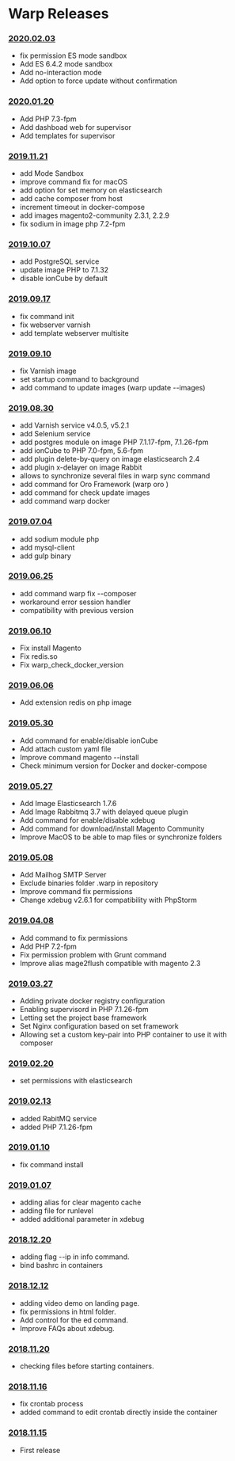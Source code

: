 Warp Releases
=============

### [2020.02.03](https://github.com/SummaSolutions/warp-engine/releases/tag/2020.02.03)

* fix permission ES mode sandbox
* Add ES 6.4.2 mode sandbox
* Add no-interaction mode
* Add option to force update without confirmation

### [2020.01.20](https://github.com/SummaSolutions/warp-engine/releases/tag/2020.01.20)

* Add PHP 7.3-fpm
* Add dashboad web for supervisor
* Add templates for supervisor 

### [2019.11.21](https://github.com/SummaSolutions/warp-engine/releases/tag/2019.11.21)

* add Mode Sandbox
* improve command fix for macOS
* add option for set memory on elasticsearch
* add cache composer from host
* increment timeout in docker-compose
* add images magento2-community 2.3.1, 2.2.9
* fix sodium in image php 7.2-fpm

### [2019.10.07](https://github.com/SummaSolutions/warp-engine/releases/tag/2019.10.07)

* add PostgreSQL service 
* update image PHP to 7.1.32
* disable ionCube by default

### [2019.09.17](https://github.com/SummaSolutions/warp-engine/releases/tag/2019.09.17)

* fix command init
* fix webserver varnish
* add template webserver multisite

### [2019.09.10](https://github.com/SummaSolutions/warp-engine/releases/tag/2019.09.10)

* fix Varnish image
* set startup command to background
* add command to update images (warp update --images)

### [2019.08.30](https://github.com/SummaSolutions/warp-engine/releases/tag/2019.08.30)

* add Varnish service v4.0.5, v5.2.1
* add Selenium service
* add postgres module on image PHP 7.1.17-fpm, 7.1.26-fpm
* add ionCube to PHP 7.0-fpm, 5.6-fpm
* add plugin delete-by-query on image elasticsearch 2.4
* add plugin x-delayer on image Rabbit
* allows to synchronize several files in warp sync command
* add command for Oro Framework (warp oro <command>)
* add command for check update images
* add command warp docker

### [2019.07.04](https://github.com/SummaSolutions/warp-engine/releases/tag/2019.07.04)

* add sodium module php
* add mysql-client
* add gulp binary

### [2019.06.25](https://github.com/SummaSolutions/warp-engine/releases/tag/2019.06.25)

* add command warp fix --composer
* workaround error session handler
* compatibility with previous version

### [2019.06.10](https://github.com/SummaSolutions/warp-engine/releases/tag/2019.06.10)

* Fix install Magento
* Fix redis.so
* Fix warp_check_docker_version

### [2019.06.06](https://github.com/SummaSolutions/warp-engine/releases/tag/2019.06.06)

* Add extension redis on php image

### [2019.05.30](https://github.com/SummaSolutions/warp-engine/releases/tag/2019.05.30)

* Add command for enable/disable ionCube
* Add attach custom yaml file
* Improve command magento --install
* Check minimum version for Docker and docker-compose

### [2019.05.27](https://github.com/SummaSolutions/warp-engine/releases/tag/2019.05.27)

* Add Image Elasticsearch 1.7.6
* Add Image Rabbitmq 3.7 with delayed queue plugin
* Add command for enable/disable xdebug
* Add command for download/install Magento Community
* Improve MacOS to be able to map files or synchronize folders

### [2019.05.08](https://github.com/SummaSolutions/warp-engine/releases/tag/2019.05.08)

* Add Mailhog SMTP Server
* Exclude binaries folder .warp in repository
* Improve command fix permissions
* Change xdebug v2.6.1 for compatibility with PhpStorm


### [2019.04.08](https://github.com/SummaSolutions/warp-engine/releases/tag/2019.04.08)

* Add command to fix permissions
* Add PHP 7.2-fpm
* Fix permission problem with Grunt command
* Improve alias mage2flush compatible with magento 2.3


### [2019.03.27](https://github.com/SummaSolutions/warp-engine/releases/tag/2019.03.27)


* Adding private docker registry configuration
* Enabling supervisord in PHP 7.1.26-fpm
* Letting set the project base framework
* Set Nginx configuration based on set framework
* Allowing set a custom key-pair into PHP container to use it with composer


### [2019.02.20](https://github.com/SummaSolutions/warp-engine/releases/tag/2019.02.20)

* set permissions with elasticsearch


### [2019.02.13](https://github.com/SummaSolutions/warp-engine/releases/tag/2019.02.13)

* added RabitMQ service
* added PHP 7.1.26-fpm

### [2019.01.10](https://github.com/SummaSolutions/warp-engine/releases/tag/2019.01.10)

* fix command install


### [2019.01.07](https://github.com/SummaSolutions/warp-engine/releases/tag/2019.01.07)

* adding alias for clear magento cache
* adding file for runlevel
* added additional parameter in xdebug


### [2018.12.20](https://github.com/SummaSolutions/warp-engine/releases/tag/2018.12.20)

* adding flag --ip in info command.
* bind bashrc in containers


### [2018.12.12](https://github.com/SummaSolutions/warp-engine/releases/tag/2018.12.12)

* adding video demo on landing page.
* fix permissions in html folder.
* Add control for the ed command.
* Improve FAQs about xdebug.


### [2018.11.20](https://github.com/SummaSolutions/warp-engine/releases/tag/2018.11.20)

* checking files before starting containers.


### [2018.11.16](https://github.com/SummaSolutions/warp-engine/releases/tag/2018.11.16)

* fix crontab process
* added command to edit crontab directly inside the container


### [2018.11.15](https://github.com/SummaSolutions/warp-engine/releases/tag/2018.11.15)

* First release